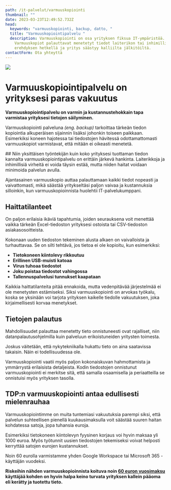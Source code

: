 ```yaml
---
path: /it-palvelut/varmuuskopiointi
thumbnail: ""
date: 2023-03-23T12:49:52.732Z
head:
  keywords: "varmuuskopiointi, backup, datto, "
  title: "Varmuuskopiointipalvelu "
  description: Varmuuskopiointi on osa yrityksen fiksua IT-ympäristöä.
    Varmuuskopiot palauttavat menetetyt tiedot laiterikon tai inhimillisen
    erehdyksen hetkellä ja yritys säästyy kalliilta jälkitöiltä.
contactForm: Ota yhteyttä
---
```

![](/assets/varmuuskopiointi-netlify-1280-x-800.jpg)

# Varmuuskopiointipalvelu on yrityksesi paras vakuutus

**Varmuuskopiointipalvelu on varmin ja kustannustehokkain tapa varmistaa yrityksesi tietojen säilyminen.**

Varmuuskopiointi palveluna *(eng. backup)* tarkoittaa tärkeän tiedon kopiointia alkuperäisen sijainnin lisäksi johonkin toiseen paikkaan. Esimerkiksi koneen hajotessa tai tiedostojen hävitessä odottamattomasti varmuuskopiot varmistavat, että mitään ei oikeasti menetetä. 

\#﻿# 
Niin yksittäisen työntekijän kuin koko yrityksesi tuottaman tiedon kannalta varmuuskopiointipalvelu on erittäin järkevä hankinta. Laiterikkoja ja inhimillisiä virheitä ei voida täysin estää, mutta niiden haitat voidaan minimoida palvelun avulla.

Ajantasainen varmuuskopio auttaa palauttamaan kaikki tiedot nopeasti ja vaivattomasti, mikä säästää yritykseltäsi paljon vaivaa ja kustannuksia silloinkin, kun varmuuskopioinnista huolehtii IT-palvelukumppani.

## Haittatilanteet 

On paljon erilaisia ikäviä tapahtumia, joiden seurauksena voit menettää vaikka tärkeän Excel-tiedoston yrityksesi ostoista tai CSV-tiedoston asiakasosoitteista. 

Kokonaan uuden tiedoston tekeminen alusta alkaen on vaivalloista ja turhauttavaa. Se on silti tehtävä, jos tietoa ei ole kopioitu, kun esimerkiksi:

* **Tietokoneen kiintolevy rikkoutuu**
* **Erillinen USB-muisti katoaa**
* **Virus tuhoaa tiedostot**
* **Joku poistaa tiedostot vahingossa**
* **Tallennuspalvelusi tunnukset kaapataan**

Kaikkia haittatilanteita pitää ennakoida, mutta vedenpitävää järjestelmää ei ole menetysten estämiseksi. Siksi varmuuskopiointi on arvokas työkalu, koska se yksinään voi tarjota yrityksen kaikelle tiedolle vakuutuksen, joka kirjaimellisesti korvaa menetykset.

## Tietojen palautus

Mahdollisuudet palauttaa menetetty tieto onnistuneesti ovat rajalliset, niin datanpalautusohjelmilla kuin palveluun erikoistuneiden yritysten toimesta.

Joskus väitetään, että nykytekniikalla hukattu tieto on aina saatavissa takaisin. Näin ei todellisuudessa ole.

Varmuuskopiointi vaatii myös paljon kokonaiskuvan hahmottamista ja ymmärrystä erilaisista detaljeista. Kodin tiedostojen onnistunut varmuuskopiointi ei merkitse sitä, että samalla osaamisella ja periaatteilla se onnistuisi myös yrityksen tasolla. 

## TDP:n varmuuskopiointi antaa edullisesti mielenrauhaa

Varmuuskopiointimme on muita tuntemiasi vakuutuksia parempi siksi, että palvelun suhteellisen pienellä kuukausimaksulla voit säästää suuren haitan kohdatessa satoja, jopa tuhansia euroja. 

Esimerkiksi tietokoneen kiintolevyn fyysinen korjaus voi hyvin maksaa yli 1000 euroa. Myös työtunnit uusien tiedostojen tekemiseksi voivat helposti kerryttää satojen eurojen kustannukset.

N﻿oin 60 eurolla varmistamme yhden Google Workspace tai Microsoft 365 -käyttäjän vuodeksi.

**Riskeihin nähden varmuuskopioinnista koituva noin [60 euron vuosimaksu](https://www.tdp.fi/yritys/hinnasto) käyttäjää kohden on hyvin halpa keino turvata yrityksen kallein pääoma eli kerätty ja tuotettu tieto.**